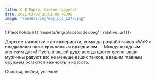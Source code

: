 ```yaml
---
title: С 8 Марта, боевые подруги!
date: 2021-03-08 20:01:00 +0300
image: "/assets/img/may_upd_127x.png"
---
```

<p style="display: none">Для самых милых и красивых.</p>

![Placeholder]({{ '/assets/img/placeholder.png' | relative_url }})

Дорогие танкистки и артиллеристки, команда разработчиков «WэК!» поздравляет вас с прекрасным праздником — Международным женским днем! Пусть в вашей душе всегда цветет весна, ваши мужчины радуют вас не меньше ваших танков, а вашим главным оружием остаются нежность и красота.

Счастья, любви, успехов!